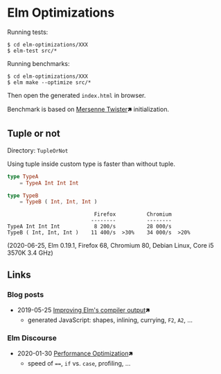 # Elm Optimizations

Running tests:
```text
$ cd elm-optimizations/XXX
$ elm-test src/*
```

Running benchmarks:
```text
$ cd elm-optimizations/XXX
$ elm make --optimize src/*
```
Then open the generated `index.html` in browser.

Benchmark is based on [Mersenne Twister](https://en.wikipedia.org/wiki/Mersenne_Twister)🢅 initialization.

## Tuple or not

Directory: `TupleOrNot`

Using tuple inside custom type is faster than without tuple.
```elm
type TypeA
    = TypeA Int Int Int

type TypeB
    = TypeB ( Int, Int, Int )
```

```text
                            Firefox          Chromium
                           --------          --------
TypeA Int Int Int           8 200/s          28 000/s
TypeB ( Int, Int, Int )    11 400/s  >30%    34 000/s  >20%
```
(2020-06-25, Elm 0.19.1, Firefox 68, Chromium 80, Debian Linux, Core i5 3570K 3.4 GHz)

## Links

### Blog posts

  - 2019-05-25 [Improving Elm's compiler output](https://dev.to/skinney/improving-elm-s-compiler-output-5e1h)🢅
      - generated JavaScript: shapes, inlining, currying, `F2`, `A2`, ...

### Elm Discourse

  - 2020-01-30 [Performance Optimization](https://discourse.elm-lang.org/t/performance-optimization/5105)🢅
      - speed of `==`, `if` vs. `case`, profiling, ...
